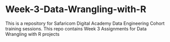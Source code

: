 # Week-3-Data-Wrangling-with-R
This is a repository for Safaricom Digital Academy Data Engineering Cohort training sessions. This repo contains Week 3 Assignments for Data Wrangling with R projects
